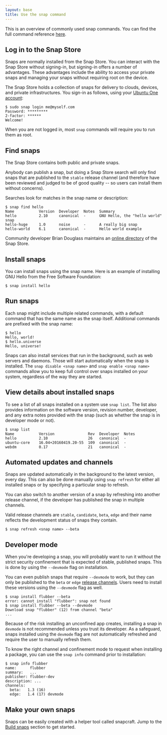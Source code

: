```yaml
---
layout: base
title: Use the snap command
---
```


This is an overview of commonly used snap commands. You can find the full command reference [here](/reference/snap-command).

## Log in to the Snap Store

Snaps are normally installed from the Snap Store. You can interact with the Snap Store without signing-in, but signing-in offers a number of advantages. These advantages include the ability to access your private snaps and managing your snaps without requiring root on the device.

The Snap Store holds a collection of snaps for delivery to clouds, devices, and private infrastructures. You sign-in as follows, using your [Ubuntu One account](https://login.ubuntu.com/+login):

    $ sudo snap login me@myself.com
    Password: *********
    2-factor: ******
    Welcome!

When you are not logged in, most `snap` commands will require you to run them as root.

## Find snaps

The Snap Store contains both public and private snaps.

Anybody can publish a snap, but doing a Snap Store search will only find snaps that are published to the `stable` release channel (and therefore have been reviewed and judged to be of good quality -- so users can install them without concerns).

Searches look for matches in the snap name or description:

    $ snap find hello
    Name           Version  Developer  Notes  Summary
    hello          2.10     canonical  -      GNU Hello, the "hello world" snap
    hello-huge     1.0      noise      -      A really big snap
    hello-world    6.1      canonical  -      Hello world example

Community developer Brian Douglass maintains an [online directory](https://uappexplorer.com/snaps) of the Snap Store.

## Install snaps

You can install snaps using the snap name. Here is an example of installing GNU Hello from the Free Software Foundation:

    $ snap install hello

## Run snaps

Each snap might include multiple related commands, with a default command that has the same name as the snap itself. Additional commands are prefixed with the snap name:

    $ hello
    Hello, world!
    $ hello.universe
    Hello, universe!

Snaps can also install services that run in the background, such as web servers and daemons. Those will start automatically when the snap is installed. The `snap disable <snap name>` and `snap enable <snap name>` commands allow you to keep full control over snaps installed on your system, regardless of the way they are started.

## View details about installed snaps

To see a list of all snaps installed on a system use `snap list`. The list also provides information on the software version, revision number, developer, and any extra notes provided with the snap (such as whether the snap is in developer mode or not).

    $ snap list
    Name           Version               Rev  Developer  Notes
    hello          2.10                  26   canonical  -
    ubuntu-core    16.04+20160419.20-55  109  canonical  -
    webdm          0.17                  21   canonical  -

## Automated updates and channels

Snaps are updated automatically in the background to the latest version, every day. This can also be done manually using `snap refresh` for either all installed snaps or by specifying a particular snap to refresh.

You can also switch to another version of a snap by refreshing into another release channel, if the developer has published the snap in multiple channels.

Valid release channels are `stable`, `candidate`, `beta`, `edge` and their name reflects the development status of snaps they contain.

    $ snap refresh <snap name> --beta

## Developer mode

When you're developing a snap, you will probably want to run it without the strict security confinement that is expected of stable, published snaps. This is done by using the `--devmode` flag on installation.

You can even publish snaps that require `--devmode` to work, but they can only be published to the `beta` or `edge` [release channels](/reference/channels). Users need to install these versions using the `--devmode` flag as well.

    $ snap install flubber --beta
    error: cannot install "flubber": snap not found
    $ snap install flubber --beta --devmode
    Download snap "flubber" (12) from channel "beta"
    ...

Because of the risk installing an unconfined app creates, installing a snap in `devmode` is not recommended unless you trust its developer. As a safeguard, snaps installed using the `devmode` flag are not automatically refreshed and require the user to manually refresh them.

To know the right channel and confinement mode to request when installing a package, you can use the `snap info` command prior to installation:

    $ snap info flubber
    name:      flubber
    summary:   ...
    publisher: flubber-dev
    description: ...
    channels:
      beta:   1.3 (16)
      edge:   1.4 (17) devmode

## Make your own snaps

Snaps can be easily created with a helper tool called snapcraft. Jump to the [Build snaps](/build-snaps) section to get started.

